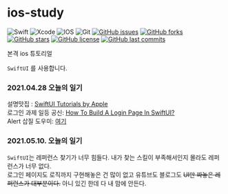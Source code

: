 # ios-study
![Swift](https://img.shields.io/badge/swift-F54A2A?style=flat-square&logo=swift&logoColor=white) 
![Xcode](https://img.shields.io/badge/Xcode-007ACC?style=flat-square&logo=Xcode&logoColor=white) 
![IOS](https://img.shields.io/badge/iOS-000000?style=flat-square&logo=ios&logoColor=white) 
![Git](https://img.shields.io/badge/-Git-F05032?style=flat-square&logo=git&logoColor=white) 
[![GitHub issues](https://img.shields.io/github/issues/GHeeJeon/ios-study?style=flat-square)](https://github.com/GHeeJeon/ios-study/issues)
[![GitHub forks](https://img.shields.io/github/forks/GHeeJeon/ios-study?style=flat-square)](https://github.com/GHeeJeon/ios-study/network) 
[![GitHub stars](https://img.shields.io/github/stars/GHeeJeon/ios-study?style=flat-square)](https://github.com/GHeeJeon/ios-study/stargazers) 
[![GitHub license](https://img.shields.io/github/license/GHeeJeon/ios-study?style=flat-square)](https://github.com/GHeeJeon/ios-study) 
[![GitHub last commits](https://img.shields.io/github/last-commit/GHeeJeon/ios-study?style=flat-square)](https://github.com/GHeeJeon/ios-study/commits/main) 


본격 ios 튜토리얼

`SwiftUI` 를 사용합니다.

### 2021.04.28 오늘의 일기
설명맛집 : [SwiftUI Tutorials by Apple](https://developer.apple.com/tutorials/swiftui 'apple.com')  
로그인 과제 일등 공신: [How To Build A Login Page In SwiftUI?](https://blckbirds.com/post/login-page-in-swiftui-1/ 'blckbirds.com')  
Alert 삽질 도우미: [여기](https://thomashanning.com/swiftui-alert/ 'thomashanning.com')

### 2021.05.10. 오늘의 일기  
`SwiftUI`는 레퍼런스 찾기가 너무 힘들다. 내가 찾는 스킬이 부족해서인지 몰라도 레퍼런스가 너무 없다.  
로그인 페이지도 로직까지 구현해놓은 건 많이 없고 유튜브도 블로그도 ~~UI만 짜놓은 레퍼런스가 대부분이다.~~ 아니 있긴 한데 다 내 맘에 안든다.
